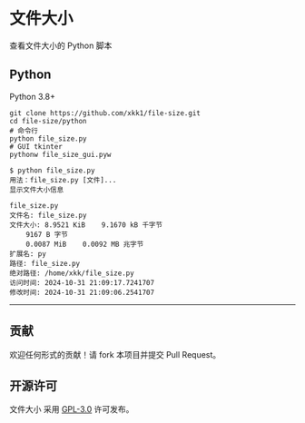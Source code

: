 # 文件大小

查看文件大小的 Python 脚本

## Python

Python 3.8+

```shell
git clone https://github.com/xkk1/file-size.git
cd file-size/python
# 命令行
python file_size.py
# GUI tkinter
pythonw file_size_gui.pyw
```

```
$ python file_size.py
用法：file_size.py [文件]...
显示文件大小信息

file_size.py
文件名: file_size.py
文件大小: 8.9521 KiB    9.1670 kB 千字节
    9167 B 字节
    0.0087 MiB    0.0092 MB 兆字节
扩展名: py
路径: file_size.py
绝对路径: /home/xkk/file_size.py
访问时间: 2024-10-31 21:09:17.7241707
修改时间: 2024-10-31 21:09:06.2541707
```
---

## 贡献

欢迎任何形式的贡献！请 fork 本项目并提交 Pull Request。

## 开源许可

文件大小
采用 [GPL-3.0](https://www.gnu.org/licenses/gpl-3.0.html#license-text) 许可发布。